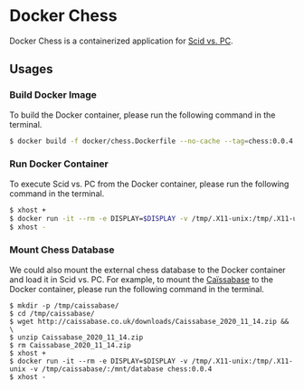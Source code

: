 # Docker Chess

Docker Chess is a containerized application for [Scid vs. PC](http://scidvspc.sourceforge.net/).

## Usages

### Build Docker Image

To build the Docker container, please run the following command in the terminal.

```bash
$ docker build -f docker/chess.Dockerfile --no-cache --tag=chess:0.0.4 .
```

### Run Docker Container

To execute Scid vs. PC from the Docker container, please run the following command in the terminal.

```bash
$ xhost +
$ docker run -it --rm -e DISPLAY=$DISPLAY -v /tmp/.X11-unix:/tmp/.X11-unix chess:0.0.4
$ xhost -
```

### Mount Chess Database

We could also mount the external chess database to the Docker container and load it in Scid vs. PC. For example, to mount the [Caïssabase](http://caissabase.co.uk/) to the Docker container, please run the following command in the terminal.

```
$ mkdir -p /tmp/caissabase/
$ cd /tmp/caissabase/
$ wget http://caissabase.co.uk/downloads/Caissabase_2020_11_14.zip && \
$ unzip Caissabase_2020_11_14.zip
$ rm Caissabase_2020_11_14.zip
$ xhost +
$ docker run -it --rm -e DISPLAY=$DISPLAY -v /tmp/.X11-unix:/tmp/.X11-unix -v /tmp/caissabase/:/mnt/database chess:0.0.4
$ xhost -
```

